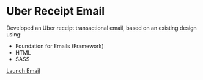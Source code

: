 # Uber Receipt Email

Developed an Uber receipt transactional email, based on an existing design using:

- Foundation for Emails (Framework)
- HTML
- SASS

[Launch Email](https://shakena.dev/uberreceipt)

